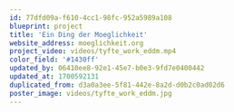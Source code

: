 ```yaml
---
id: 77dfd09a-f610-4cc1-98fc-952a5989a108
blueprint: project
title: 'Ein Ding der Moeglichkeit'
website_address: moeglichkeit.org
project_video: videos/tyfte_work_eddm.mp4
color_field: '#1430ff'
updated_by: 06410ee8-92e1-45e7-b0e3-9fd7e0400442
updated_at: 1700592131
duplicated_from: d3a0a3ee-5f81-442e-8a2d-d0b2c0ad02d6
poster_image: videos/tyfte_work_eddm.jpg
---
```

